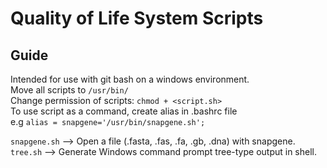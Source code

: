 # Quality of Life System Scripts  

## Guide    
Intended for use with git bash on a windows environment.  
Move all scripts to `/usr/bin/`  
Change permission of scripts: `chmod + <script.sh>`  
To use script as a command, create alias in .bashrc file  
e.g `alias = snapgene='/usr/bin/snapgene.sh';`    

`snapgene.sh` --> Open a file (.fasta, .fas, .fa, .gb, .dna) with snapgene.  
`tree.sh` --> Generate Windows command prompt tree-type output in shell. 
